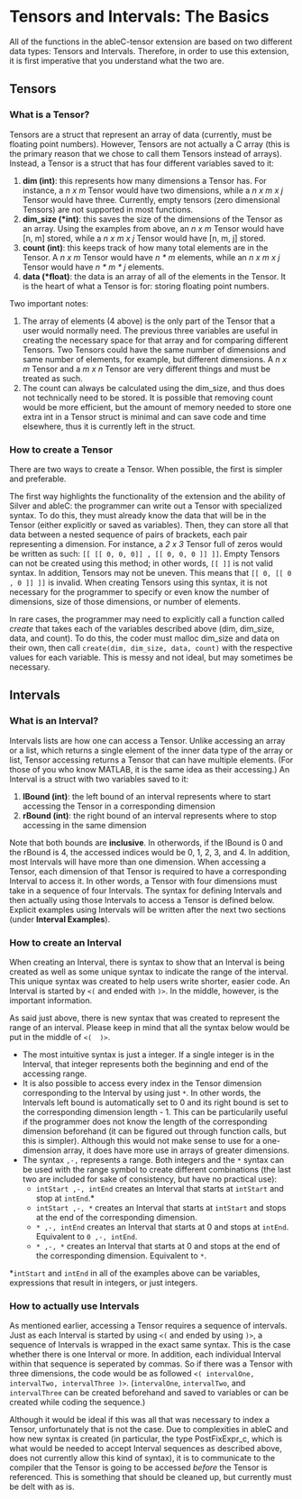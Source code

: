 # Tensors and Intervals: The Basics
All of the functions in the ableC-tensor extension are based on two different data types: Tensors and Intervals. Therefore, in order to use this extension, it is first imperative that you understand what the two are.

## Tensors
### What is a Tensor?
Tensors are a struct that represent an array of data (currently, must be floating point numbers). However, Tensors are not actually a C array (this is the primary reason that we chose to call them Tensors instead of arrays). Instead, a Tensor is a struct that has four different variables saved to it:
1. **dim (int)**: this represents how many dimensions a Tensor has. For instance, a *n x m*  Tensor would have two dimensions, while a *n x m x j* Tensor would have three. Currently, empty tensors (zero dimensional Tensors) are not supported in most functions.
2. **dim_size (\*int)**: this saves the size of the dimensions of the Tensor as an array. Using the examples from above, an *n x m* Tensor would have [n, m] stored, while a *n x m x j* Tensor would have [n, m, j] stored.
3. **count (int)**: this keeps track of how many total elements are in the Tensor. A *n x m* Tensor would have *n \* m* elements, while an *n x m x j* Tensor would have *n \* m \* j* elements.
4. **data (\*float)**: the data is an array of all of the elements in the Tensor. It is the heart of what a Tensor is for: storing floating point numbers.

Two important notes:
1. The array of elements (4 above) is the only part of the Tensor that a user would normally need. The previous three variables are useful in creating the necessary space for that array and for comparing different Tensors. Two Tensors could have the same number of dimensions and same number of elements, for example, but different dimensions. A *n x m* Tensor and a *m x n* Tensor are very different things and must be treated as such.
2. The count can always be calculated using the dim_size, and thus does not technically need to be stored. It is possible that removing count would be more efficient, but the amount of memory needed to store one extra int in a Tensor struct is minimal and can save code and time elsewhere, thus it is currently left in the struct.

### How to create a Tensor
There are two ways to create a Tensor. When possible, the first is simpler and preferable.

The first way highlights the functionality of the extension and the ability of Silver and ableC: the programmer can write out a Tensor with specialized syntax. To do this, they must already know the data that will be in the Tensor (either explicitly or saved as variables). Then, they can store all that data between a nested sequence of pairs of brackets, each pair representing a dimension. For instance, a *2 x 3* Tensor full of zeros would be written as such: `[[ [[ 0, 0, 0]] , [[ 0, 0, 0 ]] ]]`. Empty Tensors can not be created using this method; in other words, `[[ ]]` is not valid syntax. In addition, Tensors may not be uneven. This means that `[[ 0, [[ 0 , 0 ]] ]]` is invalid. When creating Tensors using this syntax, it is not necessary for the programmer to specify or even know the number of dimensions, size of those dimensions, or number of elements.

In rare cases, the programmer may need to explicitly call a function called *create* that takes each of the variables described above (dim, dim_size, data, and count). To do this, the coder must malloc dim_size and data on their own, then call `create(dim, dim_size, data, count)` with the respective values for each variable. This is messy and not ideal, but may sometimes be necessary.

## Intervals
### What is an Interval?
Intervals lists are how one can access a Tensor. Unlike accessing an array or a list, which returns a single element of the inner data type of the array or list, Tensor accessing returns a Tensor that can have multiple elements. (For those of you who know MATLAB, it is the same idea as their accessing.) An Interval is a struct with two variables saved to it:
1. **lBound (int)**: the left bound of an interval represents where to start accessing the Tensor in a corresponding dimension
2. **rBound (int)**: the right bound of an interval represents where to stop accessing in the same dimension 

Note that both bounds are **inclusive**. In otherwords, if the lBound is 0 and the rBound is 4, the accessed indices would be 0, 1, 2, 3, and 4. In addition, most Intervals will have more than one dimension. When accessing a Tensor, each dimension of that Tensor is required to have a corresponding Interval to access it. In other words, a Tensor with four dimensions must take in a sequence of four Intervals. The syntax for defining Intervals and then actually using those Intervals to access a Tensor is defined below. Explicit examples using Intervals will be written after the next two sections (under **Interval Examples**).

### How to create an Interval
When creating an Interval, there is syntax to show that an Interval is being created as well as some unique syntax to indicate the range of the interval. This unique syntax was created to help users write shorter, easier code. An Interval is started by `<(` and ended with `)>`. In the middle, however, is the important information.

As said just above, there is new syntax that was created to represent the range of an interval. Please keep in mind that all the syntax below would be put in the middle of  `<(  )>`. 
* The most intuitive syntax is just a integer. If a single integer is in the Interval, that integer represents both the beginning and end of the accessing range.
* It is also possible to access every index in the Tensor dimension corresponding to the Interval by using just `*`. In other words, the Intervals left bound is automatically set to 0 and its right bound is set to the corresponding dimension length - 1. This can be particularily useful if the programmer does not know the length of the corresponding dimension beforehand (it can be figured out through function calls, but this is simpler). Although this would not make sense to use for a one-dimension array, it does have more use in arrays of greater dimensions. 
* The syntax `,-,` represents a range. Both integers and the `*` syntax can be used with the range symbol to create different combinations (the last two are included for sake of consistency, but have no practical use):
   * `intStart ,-, intEnd` creates an Interval that starts at `intStart` and stop at `intEnd`.\*
   * `intStart ,-, *` creates an Interval that starts at `intStart` and stops at the end of the corresponding dimension.
   * `* ,-, intEnd` creates an Interval that starts at 0 and stops at `intEnd`. Equivalent to `0 ,-, intEnd`. 
   * `* ,-, *` creates an Interval that starts at 0 and stops at the end of the corresponding dimension. Equivalent to `*`.

 \*`intStart` and `intEnd` in all of the examples above can be variables, expressions that result in integers, or just integers.

### How to actually use Intervals
As mentioned earlier, accessing a Tensor requires a sequence of intervals. Just as each Interval is started by using `<(` and ended by using `)>`, a sequence of Intervals is wrapped in the exact same syntax. This is the case whether there is one Interval or more. In addition, each individual Interval within that sequence is seperated by commas. So if there was a Tensor with three dimensions, the code would be as followed `<( intervalOne, intervalTwo, intervalThree )>`. (`intervalOne`, `intervalTwo`, and `intervalThree` can be created beforehand and saved to variables or can be created while coding the sequence.)

Although it would be ideal if this was all that was necessary to index a Tensor, unfortunately that is not the case. Due to complexities in ableC and how new syntax is created (in particular, the type PostFixExpr_c, which is what would be needed to accept Interval sequences as described above, does not currently allow this kind of syntax), it is to communicate to the compiler that the Tensor is going to be accessed *before* the Tensor is referenced. This is something that should be cleaned up, but currently must be delt with as is.
